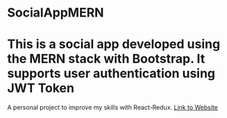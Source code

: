# SocialAppMERN
# This is a social app developed using the MERN stack with Bootstrap. It supports user authentication using JWT Token
 A personal project to improve my skills with React-Redux.
 [Link to Website](https://thawing-river-40791.herokuapp.com/)
